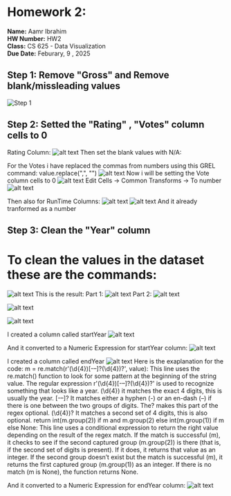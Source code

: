 # Homework 2: 
**Name:** Aamr Ibrahim  
**HW Number:** HW2  
**Class:** CS 625 - Data Visualization  
**Due Date:** Feburary, 9 , 2025


## Step 1: Remove "Gross" and Remove blank/missleading values
![Step 1](image-6.png)


## Step 2: Setted the "Rating" , "Votes" column cells to 0 
Rating Column:
![alt text](image-5.png)
Then set the blank values with N/A:

For the Votes i have replaced the commas from numbers using this GREL command:
value.replace(",", "")
![alt text](image-7.png)
Now i will be setting the Vote column cells to 0 
![alt text](image-8.png)
Edit Cells -> Common Transforms -> To number
![alt text](image-9.jpg)

Then also for RunTime Columns:
![alt text](image-10.jpg)
![alt text](image-11.jpg)
And it already tranformed as a number


## Step 3: Clean the "Year" column

# To clean the values in the dataset these are the commands:
![alt text](image-14.jpg)
This is the result:
Part 1:
![alt text](image-15.jpg)
Part 2:
![alt text](image-17.jpg)

![alt text](image-16.jpg)


![alt text](image-18.jpg)

I created a column called startYear
![alt text](image-19.jpg)

And it converted to a Numeric Expression for startYear column:
![alt text](image-20.jpg)


I created a column called endYear
![alt text](image-21.jpg)
Here is the exaplanation for the code:
 m =  re.match(r'(\d{4})[-–]?(\d{4})?', value):  This line uses the re.match() function to look for some pattern at the beginning  of the string value. The regular expression  r'(\d{4})[-–]?(\d{4})?' is used to recognize something that looks like a year.   (\d{4}) it matches the exact 4 digits, this is usually the year.  [-–]? It  matches either a hyphen (-) or an en-dash (–) if there is one between  the two groups of digits. The? makes this part of the regex optional.   (\d{4})? It matches a second set of 4 digits, this is also optional.  return  int(m.group(2)) if m and m.group(2) else  int(m.group(1)) if m else None:  This line uses a conditional expression to return the right value depending on  the result of the regex match.  If the match is successful (m), it checks to see  if the second captured group (m.group(2)) is there (that is, if the second  set of digits is present). If it does, it returns that value as an integer.  If  the second group doesn’t exist but the match is successful (m), it returns the first captured group  (m.group(1)) as an integer.  If there is no match (m is  None), the function returns None.

And it converted to a Numeric Expression for endYear column:
![alt text](image-22.jpg)



































